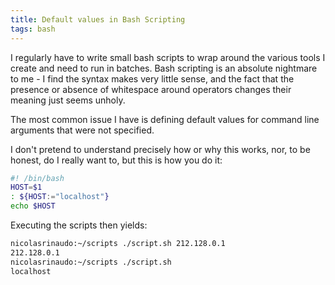 ```yaml
---
title: Default values in Bash Scripting
tags: bash
---
```

I regularly have to write small bash scripts to wrap around the various tools I create and need to run in batches. Bash
scripting is an absolute nightmare to me - I find the syntax makes very little sense, and the fact that the presence
or absence of whitespace around operators changes their meaning just seems unholy.

The most common issue I have is defining default values for command line arguments that were not specified.


<!--more-->

I don't pretend to understand precisely how or why this works, nor, to be honest, do I really want to, but this is how
you do it:

```bash
#! /bin/bash
HOST=$1
: ${HOST:="localhost"}
echo $HOST
```

Executing the scripts then yields:

```bash
nicolasrinaudo:~/scripts ./script.sh 212.128.0.1
212.128.0.1
nicolasrinaudo:~/scripts ./script.sh
localhost
```

